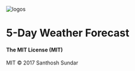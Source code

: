![logos](https://image.ibb.co/m8S9ew/react_redux_sass.jpg)

# 5-Day Weather Forecast

#### The MIT License (MIT)
MIT © 2017 Santhosh Sundar